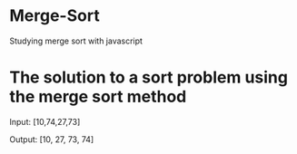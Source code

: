 # Merge-Sort
Studying merge sort with javascript

# The solution to a sort problem using the merge sort method

Input: 
[10,74,27,73]

Output: 
[10, 27, 73, 74]

